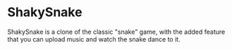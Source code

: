 # ShakySnake
ShakySnake is a clone of the classic "snake" game, with the added feature that you can upload music and watch the snake dance to it.
